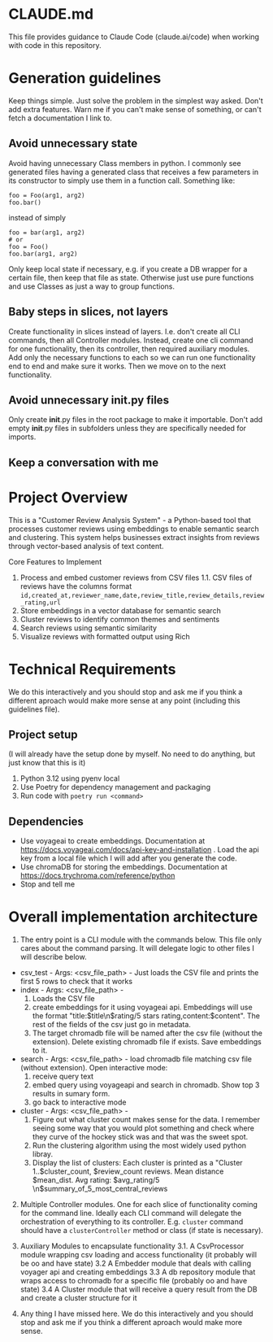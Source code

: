 # CLAUDE.md

This file provides guidance to Claude Code (claude.ai/code) when working with code in this repository.

# Generation guidelines

Keep things simple. Just solve the problem in the simplest way asked. Don't add extra features.
Warn me if you can't make sense of something, or can't fetch a documentation I link to.

## Avoid unnecessary state

Avoid having unnecessary Class members in python. I commonly see generated files having a generated class that receives a few parameters in its constructor to simply use them in a function call. Something like:

```
foo = Foo(arg1, arg2)
foo.bar()
```

instead of simply

```
foo = bar(arg1, arg2)
# or
foo = Foo()
foo.bar(arg1, arg2)
```

Only keep local state if necessary, e.g. if you create a DB wrapper for a certain file, then keep that file as state. Otherwise just use pure functions and use Classes as just a way to group functions.

## Baby steps in slices, not layers

Create functionality in slices instead of layers. I.e. don't create all CLI commands, then all Controller modules.
Instead, create one cli command for one functionality, then its controller, then required auxiliary modules. Add only the necessary functions to each so we can run one functionality end to end and make sure it works. Then we move on to the next functionality.

## Avoid unnecessary __init__.py files

Only create __init__.py files in the root package to make it importable. Don't add empty __init__.py files in subfolders unless they are specifically needed for imports.

## Keep a conversation with me

# Project Overview

This is a "Customer Review Analysis System" - a Python-based tool that processes customer reviews using embeddings to enable semantic search and clustering. This system helps businesses extract insights
from reviews through vector-based analysis of text content.

Core Features to Implement

1. Process and embed customer reviews from CSV files
   1.1. CSV files of reviews have the columns format `id,created_at,reviewer_name,date,review_title,review_details,review_rating,url`
2. Store embeddings in a vector database for semantic search
3. Cluster reviews to identify common themes and sentiments
4. Search reviews using semantic similarity
5. Visualize reviews with formatted output using Rich

# Technical Requirements

We do this interactively and you should stop and ask me if you think a different aproach would make more sense at any point (including this guidelines file).

## Project setup

(I will already have the setup done by myself. No need to do anything, but just know that this is it)

1. Python 3.12 using pyenv local
2. Use Poetry for dependency management and packaging
3. Run code with `poetry run <command>`

## Dependencies

- Use voyageai to create embeddings. Documentation at https://docs.voyageai.com/docs/api-key-and-installation . Load the api key from a local file which I will add after you generate the code.
- Use chromaDB for storing the embeddings. Documentation at https://docs.trychroma.com/reference/python
- Stop and tell me

# Overall implementation architecture

1. The entry point is a CLI module with the commands below. This file only cares about the command parsing. It will delegate logic to other files I will describe below.

- csv_test - Args: <csv_file_path> - Just loads the CSV file and prints the first 5 rows to check that it works
- index - Args: <csv_file_path> -
  1. Loads the CSV file
  2. create embeddings for it using voyageai api. Embeddings will use the format "title:$title\n$rating/5 stars rating,content:$content". The rest of the fields of the csv just go in metadata.
  3. The target chromadb file will be named after the csv file (without the extension). Delete existing chromadb file if exists. Save embeddings to it.
- search - Args: <csv_file_path> - load chromadb file matching csv file (without extension). Open interactive mode:
  1. receive query text
  2. embed query using voyageapi and search in chromadb. Show top 3 results in sumary form.
  3. go back to interactive mode
- cluster - Args: <csv_file_path> -
  1. Figure out what cluster count makes sense for the data. I remember seeing some way that you would plot something and check where they curve of the hockey stick was and that was the sweet spot.
  2. Run the clustering algorithm using the most widely used python libray.
  3. Display the list of clusters: Each cluster is printed as a "Cluster 1..$cluster_count, $review_count reviews. Mean distance $mean_dist. Avg rating: $avg_rating/5 \n$summary_of_5_most_central_reviews

2. Multiple Controller modules. One for each slice of functionality coming for the command line. Ideally each CLI command will delegate the orchestration of everything to its controller. E.g. `cluster` command should have a `clusterController` method or class (if state is necessary).

3. Auxiliary Modules to encapsulate functionality
   3.1. A CsvProcessor module wrapping csv loading and access functionality (it probably will be oo and have state)
   3.2 A Embedder module that deals with calling voyager api and creating embeddings
   3.3 A db repository module that wraps access to chromadb for a specific file (probably oo and have state)
   3.4 A Cluster module that will receive a query result from the DB and create a cluster structure for it

4. Any thing I have missed here. We do this interactively and you should stop and ask me if you think a different aproach would make more sense.
